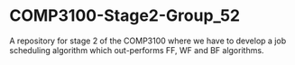 # COMP3100-Stage2-Group_52
A repository for stage 2 of the COMP3100 where we have to develop a job scheduling algorithm which out-performs FF, WF and BF algorithms.
